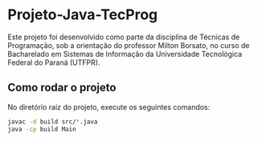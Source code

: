 # Projeto-Java-TecProg

Este projeto foi desenvolvido como parte da disciplina de Técnicas de Programação, sob a orientação do professor Milton Borsato, no curso de Bacharelado em Sistemas de Informação da Universidade Tecnológica Federal do Paraná (UTFPR).

## Como rodar o projeto

No diretório raiz do projeto, execute os seguintes comandos:

```sh
javac -d build src/*.java
java -cp build Main
